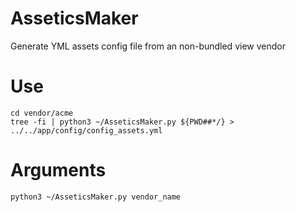 # AsseticsMaker
Generate YML assets config file from an non-bundled view vendor
# Use
```shell
cd vendor/acme
tree -fi | python3 ~/AsseticsMaker.py ${PWD##*/} > ../../app/config/config_assets.yml
```
# Arguments
```shell
python3 ~/AsseticsMaker.py vendor_name
```
